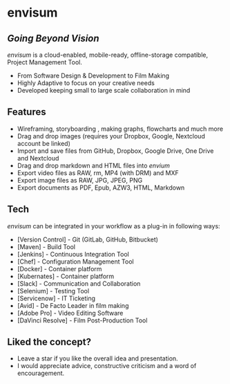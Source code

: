 # envisum
## _Going Beyond Vision_

_envisum_ is a cloud-enabled, mobile-ready, offline-storage compatible,
Project Management Tool.

- From Software Design & Development to Film Making 
- Highly Adaptive to focus on your creative needs
- Developed keeping small to large scale collaboration in mind

## Features

- Wireframing, storyboarding , making graphs, flowcharts and much more 
- Drag and drop images (requires your Dropbox, Google, Nextcloud account be linked)
- Import and save files from GitHub, Dropbox, Google Drive, One Drive and Nextcloud
- Drag and drop markdown and HTML files into _envium_
- Export video files as RAW, rm, MP4 (with DRM) and MXF
- Export image files as RAW, JPG, JPEG, PNG
- Export documents as PDF, Epub, AZW3, HTML, Markdown

## Tech

_envisum_ can be integrated in your workflow as a plug-in in following ways:

- [Version Control] - Git (GitLab, GitHub, Bitbucket)
- [Maven] - Build Tool
- [Jenkins] - Continuous Integration Tool
- [Chef] - Configuration Management Tool
- [Docker] - Container platform
- [Kubernates] - Container platform
- [Slack] - Communication and Collaboration
- [Selenium] - Testing Tool
- [Servicenow] - IT Ticketing
- [Avid] - De Facto Leader in film making
- [Adobe Pro] - Video Editing Software
- [DaVinci Resolve] - Film Post-Production Tool

## Liked the concept?
- Leave a star if you like the overall idea and presentation.
- I would appreciate advice, constructive criticism and a word of encouragement.